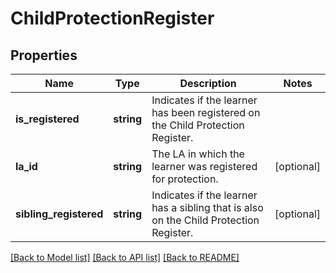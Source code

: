 # ChildProtectionRegister

## Properties
Name | Type | Description | Notes
------------ | ------------- | ------------- | -------------
**is_registered** | **string** | Indicates if the learner has been registered on the Child Protection Register. | 
**la_id** | **string** | The LA in which the learner was registered for protection. | [optional] 
**sibling_registered** | **string** | Indicates if the learner has a sibling that is also on the Child Protection Register. | [optional] 

[[Back to Model list]](../README.md#documentation-for-models) [[Back to API list]](../README.md#documentation-for-api-endpoints) [[Back to README]](../README.md)


